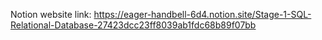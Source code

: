 Notion website link: https://eager-handbell-6d4.notion.site/Stage-1-SQL-Relational-Database-27423dcc23ff8039ab1fdc68b89f07bb
